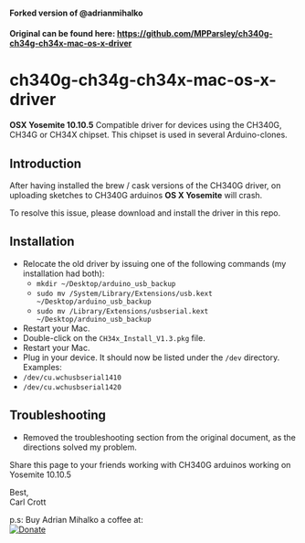#### Forked version of @adrianmihalko 
#### Original can be found here: https://github.com/MPParsley/ch340g-ch34g-ch34x-mac-os-x-driver

# ch340g-ch34g-ch34x-mac-os-x-driver

**OSX Yosemite 10.10.5**
Compatible driver for devices using the CH340G, CH34G or CH34X chipset. This chipset is used in several Arduino-clones.

## Introduction
After having installed the brew / cask versions of the CH340G driver, on uploading sketches to CH340G arduinos **OS X Yosemite** will crash. 

To resolve this issue, please download and install the driver in this repo.

## Installation

* Relocate the old driver by issuing one of the following commands (my installation had both):
  * `mkdir ~/Desktop/arduino_usb_backup`
  * `sudo mv /System/Library/Extensions/usb.kext ~/Desktop/arduino_usb_backup`
  * `sudo mv /Library/Extensions/usbserial.kext ~/Desktop/arduino_usb_backup`
*  Restart your Mac.
*  Double-click on the `CH34x_Install_V1.3.pkg` file.
*  Restart your Mac.
*  Plug in your device. It should now be listed under the `/dev` directory. Examples:
  * `/dev/cu.wchusbserial1410`
  * `/dev/cu.wchusbserial1420`

## Troubleshooting

* Removed the troubleshooting section from the original document, as the directions solved my problem. 

Share this page to your friends working with CH340G arduinos working on Yosemite 10.10.5

Best,  
Carl Crott

p.s:
Buy Adrian Mihalko a coffee at:   
[![Donate](https://img.shields.io/badge/Donate-PayPal-green.svg)](https://www.paypal.com/cgi-bin/webscr?cmd=_donations&business=adriankoooo%40gmail%2ecom&lc=SK&item_name=Adrian%20Mihalko&currency_code=EUR&bn=PP%2dDonationsBF%3abtn_donateCC_LG%2egif%3aNonHosted)
